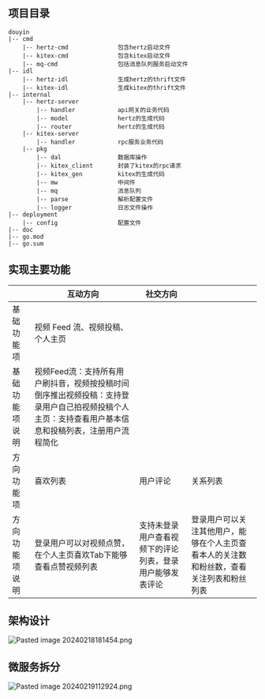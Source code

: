 ## 项目目录
```
douyin
|-- cmd
	|-- hertz-cmd              包含hertz启动文件
	|-- kitex-cmd              包含kitex启动文件
	|-- mq-cmd                 包括消息队列服务启动文件
|-- idl
	|-- hertz-idl              生成hertz的thrift文件
	|-- kitex-idl              生成kitex的thrift文件
|-- internal
	|-- hertz-server
		|-- handler            api网关的业务代码
		|-- model              hertz的生成代码
		|-- router             hertz的生成代码
	|-- kitex-server
		|-- handler            rpc服务业务代码
	|-- pkg
		|-- dal                数据库操作
		|-- kitex_client       封装了kitex的rpc请求
		|-- kitex_gen          kitex的生成代码
		|-- mw                 中间件
		|-- mq                 消息队列
		|-- parse              解析配置文件
		|-- logger             日志文件操作
|-- deployment
	|-- config                 配置文件
|-- doc
|-- go.mod
|-- go.sum
```

## 实现主要功能

|                | **互动方向**                                                 | **社交方向**                                             |                                                              |
| -------------- | ------------------------------------------------------------ | -------------------------------------------------------- | ------------------------------------------------------------ |
| 基础功能项     | 视频 Feed 流、视频投稿、个人主页                             |                                                          |                                                              |
| 基础功能项说明 | 视频Feed流：支持所有用户刷抖音，视频按投稿时间倒序推出视频投稿：支持登录用户自己拍视频投稿个人主页：支持查看用户基本信息和投稿列表，注册用户流程简化 |                                                          |                                                              |
| 方向功能项     | 喜欢列表                                                     | 用户评论                                                 | 关系列表                                                     |
| 方向功能项说明 | 登录用户可以对视频点赞，在个人主页喜欢Tab下能够查看点赞视频列表 | 支持未登录用户查看视频下的评论列表，登录用户能够发表评论 | 登录用户可以关注其他用户，能够在个人主页查看本人的关注数和粉丝数，查看关注列表和粉丝列表 |

## 架构设计
![Pasted image 20240218181454.png](https://p3-juejin.byteimg.com/tos-cn-i-k3u1fbpfcp/1db6b709cc7a4d40b91c28bf83c2a3e5~tplv-k3u1fbpfcp-jj-mark:0:0:0:0:q75.image#?w=993&h=408&s=31903&e=png&b=fefefe)
## 微服务拆分
![Pasted image 20240219112924.png](https://p6-juejin.byteimg.com/tos-cn-i-k3u1fbpfcp/23257aca4bf543909f6486b148ff0b08~tplv-k3u1fbpfcp-jj-mark:0:0:0:0:q75.image#?w=775&h=622&s=37040&e=png&b=fdfdfd)
